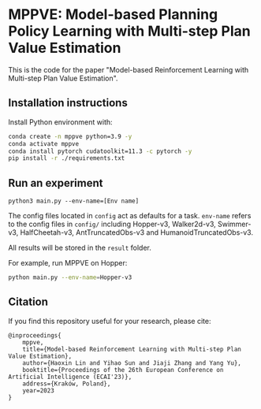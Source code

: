 # MPPVE: Model-based Planning Policy Learning with Multi-step Plan Value Estimation

This is the code for the paper "Model-based Reinforcement Learning with Multi-step Plan Value Estimation".

## Installation instructions

Install Python environment with:

```bash
conda create -n mppve python=3.9 -y
conda activate mppve
conda install pytorch cudatoolkit=11.3 -c pytorch -y
pip install -r ./requirements.txt
```

## Run an experiment 

```shell
python3 main.py --env-name=[Env name] 
```

The config files located in `config` act as defaults for a task. `env-name` refers to the config files in `config/` including Hopper-v3, Walker2d-v3, Swimmer-v3, HalfCheetah-v3, AntTruncatedObs-v3 and HumanoidTruncatedObs-v3.

All results will be stored in the `result` folder.

For example, run MPPVE on Hopper:

```bash
python main.py --env-name=Hopper-v3
```


## Citation
If you find this repository useful for your research, please cite:
```
@inproceedings{
    mppve,
    title={Model-based Reinforcement Learning with Multi-step Plan Value Estimation},
    author={Haoxin Lin and Yihao Sun and Jiaji Zhang and Yang Yu},
    booktitle={Proceedings of the 26th European Conference on Artificial Intelligence (ECAI'23)},
    address={Kraków, Poland},
    year=2023
}
```